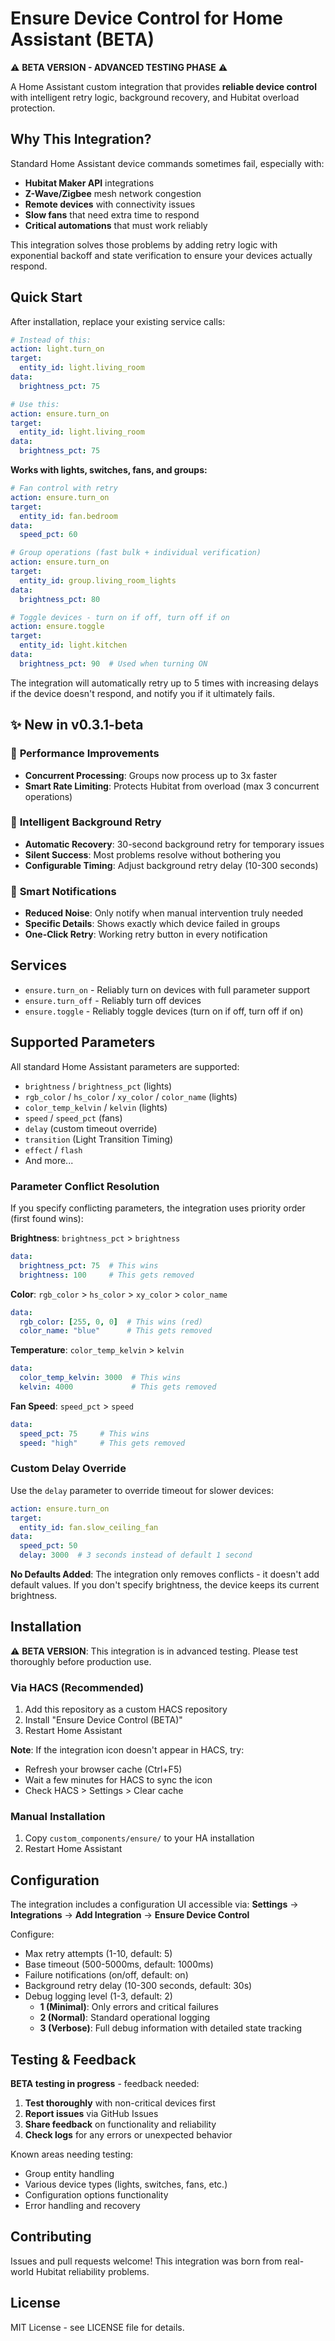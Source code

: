 # Ensure Device Control for Home Assistant (BETA)

⚠️ **BETA VERSION - ADVANCED TESTING PHASE** ⚠️

A Home Assistant custom integration that provides **reliable device control** with intelligent retry logic, background recovery, and Hubitat overload protection.

## Why This Integration?

Standard Home Assistant device commands sometimes fail, especially with:
- **Hubitat Maker API** integrations
- **Z-Wave/Zigbee** mesh network congestion
- **Remote devices** with connectivity issues
- **Slow fans** that need extra time to respond
- **Critical automations** that must work reliably

This integration solves those problems by adding retry logic with exponential backoff and state verification to ensure your devices actually respond.

## Quick Start

After installation, replace your existing service calls:

```yaml
# Instead of this:
action: light.turn_on
target:
  entity_id: light.living_room
data:
  brightness_pct: 75

# Use this:
action: ensure.turn_on
target:
  entity_id: light.living_room
data:
  brightness_pct: 75
```

**Works with lights, switches, fans, and groups:**

```yaml
# Fan control with retry
action: ensure.turn_on
target:
  entity_id: fan.bedroom
data:
  speed_pct: 60

# Group operations (fast bulk + individual verification)
action: ensure.turn_on
target:
  entity_id: group.living_room_lights
data:
  brightness_pct: 80

# Toggle devices - turn on if off, turn off if on
action: ensure.toggle
target:
  entity_id: light.kitchen
data:
  brightness_pct: 90  # Used when turning ON
```

The integration will automatically retry up to 5 times with increasing delays if the device doesn't respond, and notify you if it ultimately fails.

## ✨ New in v0.3.1-beta

### 🚀 **Performance Improvements**
- **Concurrent Processing**: Groups now process up to 3x faster
- **Smart Rate Limiting**: Protects Hubitat from overload (max 3 concurrent operations)

### 🧠 **Intelligent Background Retry**
- **Automatic Recovery**: 30-second background retry for temporary issues
- **Silent Success**: Most problems resolve without bothering you
- **Configurable Timing**: Adjust background retry delay (10-300 seconds)

### 🔔 **Smart Notifications**
- **Reduced Noise**: Only notify when manual intervention truly needed
- **Specific Details**: Shows exactly which device failed in groups
- **One-Click Retry**: Working retry button in every notification

## Services

- `ensure.turn_on` - Reliably turn on devices with full parameter support
- `ensure.turn_off` - Reliably turn off devices
- `ensure.toggle` - Reliably toggle devices (turn on if off, turn off if on)

## Supported Parameters

All standard Home Assistant parameters are supported:
- `brightness` / `brightness_pct` (lights)
- `rgb_color` / `hs_color` / `xy_color` / `color_name` (lights)
- `color_temp_kelvin` / `kelvin` (lights)
- `speed` / `speed_pct` (fans)
- `delay` (custom timeout override)
- `transition` (Light Transition Timing)
- `effect` / `flash`
- And more...

### Parameter Conflict Resolution

If you specify conflicting parameters, the integration uses priority order (first found wins):

**Brightness**: `brightness_pct` > `brightness`
```yaml
data:
  brightness_pct: 75  # This wins
  brightness: 100     # This gets removed
```

**Color**: `rgb_color` > `hs_color` > `xy_color` > `color_name`
```yaml
data:
  rgb_color: [255, 0, 0]  # This wins (red)
  color_name: "blue"      # This gets removed
```

**Temperature**: `color_temp_kelvin` > `kelvin`
```yaml
data:
  color_temp_kelvin: 3000  # This wins
  kelvin: 4000             # This gets removed
```

**Fan Speed**: `speed_pct` > `speed`
```yaml
data:
  speed_pct: 75     # This wins
  speed: "high"     # This gets removed
```

### Custom Delay Override

Use the `delay` parameter to override timeout for slower devices:

```yaml
action: ensure.turn_on
target:
  entity_id: fan.slow_ceiling_fan
data:
  speed_pct: 50
  delay: 3000  # 3 seconds instead of default 1 second
```

**No Defaults Added**: The integration only removes conflicts - it doesn't add default values. If you don't specify brightness, the device keeps its current brightness.

## Installation

⚠️ **BETA VERSION**: This integration is in advanced testing. Please test thoroughly before production use.

### Via HACS (Recommended)
1. Add this repository as a custom HACS repository
2. Install "Ensure Device Control (BETA)"
3. Restart Home Assistant

**Note**: If the integration icon doesn't appear in HACS, try:
- Refresh your browser cache (Ctrl+F5)
- Wait a few minutes for HACS to sync the icon
- Check HACS > Settings > Clear cache

### Manual Installation
1. Copy `custom_components/ensure/` to your HA installation
2. Restart Home Assistant

## Configuration

The integration includes a configuration UI accessible via:
**Settings** → **Integrations** → **Add Integration** → **Ensure Device Control**

Configure:
- Max retry attempts (1-10, default: 5)
- Base timeout (500-5000ms, default: 1000ms)
- Failure notifications (on/off, default: on)
- Background retry delay (10-300 seconds, default: 30s)
- Debug logging level (1-3, default: 2)
  - **1 (Minimal)**: Only errors and critical failures
  - **2 (Normal)**: Standard operational logging
  - **3 (Verbose)**: Full debug information with detailed state tracking

## Testing & Feedback

**BETA testing in progress** - feedback needed:

1. **Test thoroughly** with non-critical devices first
2. **Report issues** via GitHub Issues
3. **Share feedback** on functionality and reliability
4. **Check logs** for any errors or unexpected behavior

Known areas needing testing:
- Group entity handling
- Various device types (lights, switches, fans, etc.)
- Configuration options functionality
- Error handling and recovery

## Contributing

Issues and pull requests welcome! This integration was born from real-world Hubitat reliability problems.

## License

MIT License - see LICENSE file for details.

